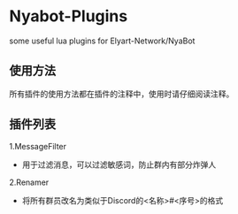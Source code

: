 # Nyabot-Plugins
some useful lua plugins for Elyart-Network/NyaBot
## 使用方法
所有插件的使用方法都在插件的注释中，使用时请仔细阅读注释。

## 插件列表
1.MessageFilter
- 用于过滤消息，可以过滤敏感词，防止群内有部分炸弹人

2.Renamer
- 将所有群员改名为类似于Discord的<名称>#<序号>的格式

